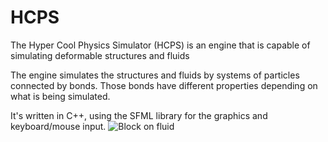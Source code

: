 # HCPS
The Hyper Cool Physics Simulator (HCPS) is an engine that is capable of simulating deformable structures and fluids 

The engine simulates the structures and fluids by systems of particles connected by bonds. Those bonds have different properties
depending on what is being simulated.

It's written in C++, using the SFML library for the graphics and keyboard/mouse input.
![Block on fluid](https://media.giphy.com/media/dvrYaZ4SATJTAVFOJ0/giphy.gif)
